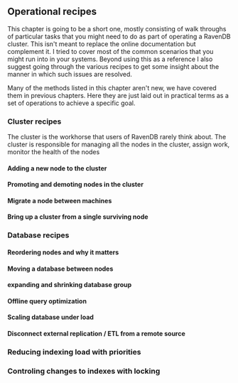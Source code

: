 
## Operational recipes

This chapter is going to be a short one, mostly consisting of walk throughs of particular tasks that you might need to 
do as part of operating a RavenDB cluster. This isn't meant to replace the online documentation but complement it. 
I tried to cover most of the common scenarios that you might run into in your systems. Beyond using this as a reference
I also suggest going through the various recipes to get some insight about the manner in which such issues are resolved.

Many of the methods listed in this chapter aren't new, we have covered them in previous chapters. Here they are just 
laid out in practical terms as a set of operations to achieve a specific goal.

### Cluster recipes

The cluster is the workhorse that users of RavenDB rarely think about. The cluster is responsible for managing all the 
nodes in the cluster, assign work, monitor the health of the nodes

#### Adding a new node to the cluster

#### Promoting and demoting nodes in the cluster

#### Migrate a node between machines

#### Bring up a cluster from a single surviving node

### Database recipes

#### Reordering nodes and why it matters

#### Moving a database between nodes

#### expanding and shrinking database group

#### Offline query optimization

#### Scaling database under load

#### Disconnect external replication / ETL from a remote source

### Reducing indexing load with priorities

### Controling changes to indexes with locking

